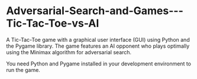 # Adversarial-Search-and-Games---Tic-Tac-Toe-vs-AI
A Tic-Tac-Toe game with a graphical user interface (GUI) using Python and the Pygame library. The game features an AI opponent who plays optimally using the Minimax algorithm for adversarial search. 

You need Python and Pygame installed in your development environment to run the game.
